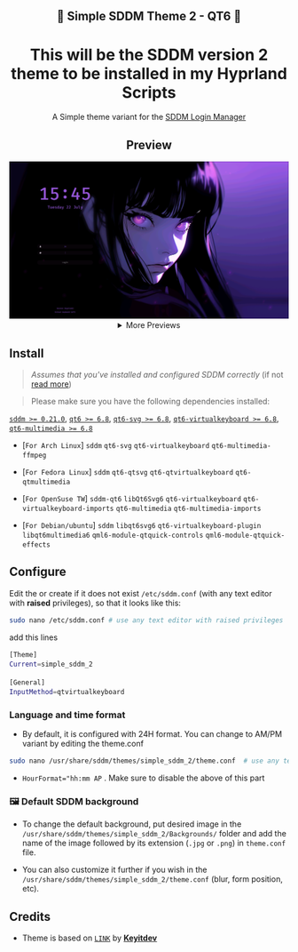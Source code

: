 <h2 align="center">🗼 Simple SDDM Theme 2 - QT6 🗼</h2>

<h1 align="center"> This will be the SDDM version 2 theme to be installed in my Hyprland Scripts</h1>

<p align=center>
A Simple theme variant for the <a href="https://github.com/sddm/sddm">SDDM Login Manager</a>
</p>

<h2 align=center>Preview</h2>
<center>
<img src="./Previews/1.png" alt="preview-1">
<details>
<summary align=center>More Previews</summary>
<img src="./Previews/2.png" alt="preview-2">
<img src="./Previews/3.png" alt="preview-4">
<img src="./Previews/4.png" alt="preview-3">
<img src="./Previews/5.png" alt="preview-5">
</details>
</center>

## Install
> _Assumes that you've installed and configured SDDM correctly_ (if not [read more](https://wiki.archlinux.org/title/SDDM))

>  Please make sure you have the following dependencies installed:

[`sddm >= 0.21.0`](https://github.com/sddm/sddm), [`qt6 >= 6.8`](https://doc.qt.io/qt-6/index.html), [`qt6-svg >= 6.8`](https://doc.qt.io/qt-6/qtsvg-index.html), [`qt6-virtualkeyboard >= 6.8`](https://doc.qt.io/qt-6/qtvirtualkeyboard-index.html), [`qt6-multimedia >= 6.8`](https://doc.qt.io/qt-6/qtmultimedia-index.html)

- [`For Arch Linux`]
`sddm` `qt6-svg` `qt6-virtualkeyboard` `qt6-multimedia-ffmpeg`

- [`For Fedora Linux`]
`sddm` `qt6-qtsvg` `qt6-qtvirtualkeyboard` `qt6-qtmultimedia`

- [`For OpenSuse TW`]
`sddm-qt6` `libQt6Svg6` `qt6-virtualkeyboard` `qt6-virtualkeyboard-imports` `qt6-multimedia` `qt6-multimedia-imports`  

- [`For Debian/ubuntu`]
`sddm` `libqt6svg6` `qt6-virtualkeyboard-plugin` `libqt6multimedia6` `qml6-module-qtquick-controls` `qml6-module-qtquick-effects`

## Configure

Edit the or create if it does not exist `/etc/sddm.conf` (with any text editor with **raised** privileges), so that it looks like this:

```bash
sudo nano /etc/sddm.conf # use any text editor with raised privileges
```

add this lines

```sh
[Theme]
Current=simple_sddm_2

[General]
InputMethod=qtvirtualkeyboard

```


### Language and time format
- By default, it is configured with 24H format. You can change to AM/PM variant by editing the theme.conf
```bash
sudo nano /usr/share/sddm/themes/simple_sddm_2/theme.conf  # use any text editor with raised privileges
```
- `HourFormat="hh:mm AP` . Make sure to disable the above of this part

### 🖼️ Default SDDM background
- To change the default background, put desired image in the `/usr/share/sddm/themes/simple_sddm_2/Backgrounds/` folder and add the name of the image followed by its extension (`.jpg` or `.png`) in `theme.conf` file.

- You can also customize it further if you wish in the `/usr/share/sddm/themes/simple_sddm_2/theme.conf`
(blur, form position, etc).



## Credits
- Theme is based on [`LINK`](https://github.com/Keyitdev/sddm-astronaut-theme) by [**Keyitdev**](https://github.com/Keyitdev)


